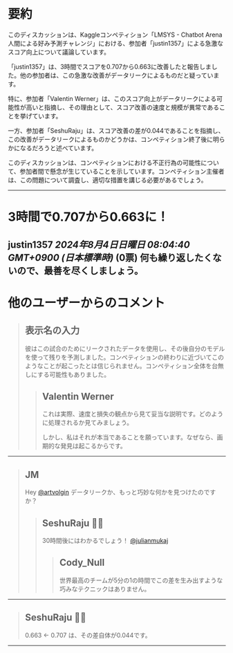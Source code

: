 # 要約 
このディスカッションは、Kaggleコンペティション「LMSYS - Chatbot Arena 人間による好み予測チャレンジ」における、参加者「justin1357」による急激なスコア向上について議論しています。

「justin1357」は、3時間でスコアを0.707から0.663に改善したと報告しました。他の参加者は、この急激な改善がデータリークによるものだと疑っています。

特に、参加者「Valentin Werner」は、このスコア向上がデータリークによる可能性が高いと指摘し、その理由として、スコア改善の速度と規模が異常であることを挙げています。

一方、参加者「SeshuRaju」は、スコア改善の差が0.044であることを指摘し、この改善がデータリークによるものかどうかは、コンペティション終了後に明らかになるだろうと述べています。

このディスカッションは、コンペティションにおける不正行為の可能性について、参加者間で懸念が生じていることを示しています。コンペティション主催者は、この問題について調査し、適切な措置を講じる必要があるでしょう。


---
# 3時間で0.707から0.663に！
**justin1357** *2024年8月4日日曜日 08:04:40 GMT+0900 (日本標準時)* (0票)
何も繰り返したくないので、最善を尽くしましょう。
---
# 他のユーザーからのコメント
> ## 表示名の入力
> 
> 彼はこの試合のためにリークされたデータを使用し、その後自分のモデルを使って残りを予測しました。コンペティションの終わりに近づいてこのようなことが起こったとは信じられません。コンペティション全体を台無しにする可能性もありました。
> 
> 
> 
> > ## Valentin Werner
> > 
> > これは実際、速度と損失の観点から見て妥当な説明です。どのように処理されるか見てみましょう。
> > 
> > しかし、私はそれが本当であることを願っています。なぜなら、画期的な発見は起こるからです。
> > 
> > 
> > 
---
> ## JM
> 
> Hey [@artvolgin](https://www.kaggle.com/artvolgin) データリークか、もっと巧妙な何かを見つけたのですか？
> 
> 
> 
> > ## SeshuRaju 🧘‍♂️
> > 
> > 30時間後にはわかるでしょう！ [@julianmukaj](https://www.kaggle.com/julianmukaj) 
> > 
> > 
> > 
> > > ## Cody_Null
> > > 
> > > 世界最高のチームが5分の1の時間でこの差を生み出すような巧みなテクニックはありません。
> > > 
> > > 
> > > 
---
> ## SeshuRaju 🧘‍♂️
> 
> 0.663 <- 0.707 は、その差自体が0.044です。
> 
> 
> 
---

